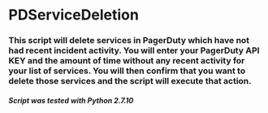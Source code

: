 # PDServiceDeletion

### This script will delete services in PagerDuty which have not had recent incident activity.  You will enter your PagerDuty API KEY and the amount of time without any recent activity for your list of services.  You will then confirm that you want to delete those services and the script will execute that action.

##### Script was tested with Python 2.7.10
